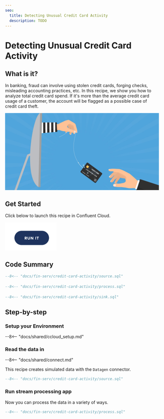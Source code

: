 ```yaml
---
seo:
  title: Detecting Unusual Credit Card Activity
  description: TODO
---
```


# Detecting Unusual Credit Card Activity

## What is it?

In banking, fraud can involve using stolen credit cards, forging checks, misleading accounting practices, etc.
In this recipe, we show you how to analyze total credit card spend.
If it's more than the average credit card usage of a customer, the account will be flagged as a possible case of credit card theft.

![grafana](../../img/credit-card-activity.jpg)

## Get Started

Click below to launch this recipe in Confluent Cloud.

![launch](../../img/launch.png)

## Code Summary

```sql
--8<-- "docs/fin-serv/credit-card-activity/source.sql"

--8<-- "docs/fin-serv/credit-card-activity/process.sql"

--8<-- "docs/fin-serv/credit-card-activity/sink.sql"
```

## Step-by-step

### Setup your Environment

--8<-- "docs/shared/ccloud_setup.md"

### Read the data in

--8<-- "docs/shared/connect.md"

This recipe creates simulated data with the `Datagen` connector.

```sql
--8<-- "docs/fin-serv/credit-card-activity/source.sql"
```

### Run stream processing app

Now you can process the data in a variety of ways.

```sql
--8<-- "docs/fin-serv/credit-card-activity/process.sql"
```
